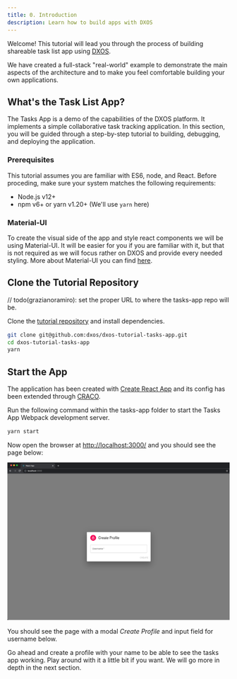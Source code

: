 ```yaml
---
title: 0. Introduction
description: Learn how to build apps with DXOS
---
```


Welcome! This tutorial will lead you through the process of building shareable task list app using [DXOS](https://github.com/dxos).

We have created a full-stack "real-world" example to demonstrate the main aspects of the architecture and to make you feel comfortable building your own applications.

## What's the Task List App?

The Tasks App is a demo of the capabilities of the DXOS platform.
It implements a simple collaborative task tracking application.
In this section, you will be guided through a step-by-step tutorial to building, debugging, and deploying the application.

### Prerequisites

This tutorial assumes you are familiar with ES6, node, and React.
Before proceding, make sure your system matches the following requirements:

- Node.js v12+
- npm v6+ or yarn v1.20+ (We'll use `yarn` here)

### Material-UI

To create the visual side of the app and style react components we will be using Material-UI. It will be easier for you if you are familiar with it, but that is not required as we will focus rather on DXOS and provide every needed styling. More about Material-UI you can find [here](https://material-ui.com/).

## Clone the Tutorial Repository

// todo(grazianoramiro): set the proper URL to where the tasks-app repo will be.

Clone the [tutorial repository](https://github.com/dxos/dxos-tutorial-tasks-app) and install dependencies.

```bash
git clone git@github.com:dxos/dxos-tutorial-tasks-app.git
cd dxos-tutorial-tasks-app
yarn
```

## Start the App

The application has been created with [Create React App](https://reactjs.org/docs/create-a-new-react-app.html) and its config has been extended through [CRACO](https://github.com/gsoft-inc/craco).

Run the following command within the tasks-app folder to start the Tasks App Webpack development server.

```bash
yarn start
```

Now open the browser at [http://localhost:3000/](http://localhost:3000/) and you should see the page below:

![Tasks App - Initial Screen](./introduction-00.png)

You should see the page with a modal _Create Profile_ and input field for username below.

Go ahead and create a profile with your name to be able to see the tasks app working.
Play around with it a little bit if you want. We will go more in depth in the next section.
